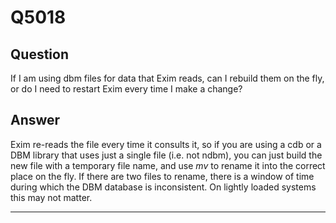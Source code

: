 Q5018
=====

Question
--------

If I am using dbm files for data that Exim reads, can I rebuild them on
the fly, or do I need to restart Exim every time I make a change?

Answer
------

Exim re-reads the file every time it consults it, so if you are using a
cdb or a DBM library that uses just a single file (i.e. not ndbm), you
can just build the new file with a temporary file name, and use *mv* to
rename it into the correct place on the fly. If there are two files to
rename, there is a window of time during which the DBM database is
inconsistent. On lightly loaded systems this may not matter.

* * * * *

